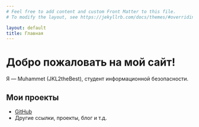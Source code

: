 ```yaml
---
# Feel free to add content and custom Front Matter to this file.
# To modify the layout, see https://jekyllrb.com/docs/themes/#overriding-theme-defaults

layout: default
title: Главная
---
```


# Добро пожаловать на мой сайт!

Я — Muhammet (JKL2theBest), студент информационной безопасности.

## Мои проекты

- [GitHub](https://github.com/JKL2theBest)
- Другие ссылки, проекты, блог и т.д.